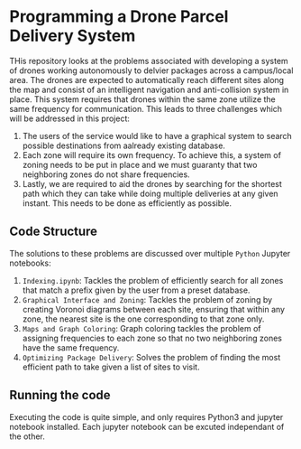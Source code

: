 # Programming a Drone Parcel Delivery System
THis repository looks at the problems associated with developing a system of drones working autonomously to delvier packages across a campus/local area. The drones are expected to automatically reach different sites along the map and consist of an intelligent navigation and anti-collision system in place. This system requires that drones within the same zone utilize the same frequency for communication. This leads to three challenges which will be addressed in this project:

1. The users of the service would like to have a graphical system to search possible destinations from aalready existing database.
2. Each zone will require its own frequency. To achieve this, a system of zoning needs to be put in place and we must guaranty that two neighboring zones do not share frequencies.
3. Lastly, we are required to aid the drones by searching for the shortest path which they can take while doing multiple deliveries at any given instant. This needs to be done as efficiently as possible.

## Code Structure
The solutions to these problems are discussed over multiple `Python` Jupyter notebooks:
1. `Indexing.ipynb`: Tackles the problem of efficiently search for all zones that match a prefix given by the user from a preset database.
2. `Graphical Interface and Zoning`: Tackles the problem of zoning by creating Voronoi diagrams between each site, ensuring that within any zone, the nearest site is the one corresponding to that zone only.
3. `Maps and Graph Coloring`: Graph coloring tackles the problem of assigning frequencies to each zone so that no two neighboring zones have the same frequency.
4. `Optimizing Package Delivery`: Solves the problem of finding the most efficient path to take given a list of sites to visit.

## Running the code
Executing the code is quite simple, and only requires Python3 and jupyter notebook installed. Each jupyter notebook can be excuted independant of the other.